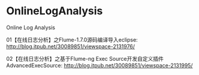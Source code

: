 # OnlineLogAnalysis
Online Log Analysis

01【在线日志分析】之Flume-1.7.0源码编译导入eclipse:
http://blog.itpub.net/30089851/viewspace-2131976/

02【在线日志分析】之基于Flume-ng Exec Source开发自定义插件AdvancedExecSource: 
http://blog.itpub.net/30089851/viewspace-2131995/

